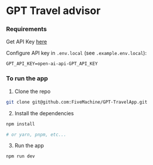 # GPT Travel advisor

### Requirements

Get API Key [here](https://openai.com/api/)

Configure API key in `.env.local` (see `.example.env.local`):

```
GPT_API_KEY=open-ai-api-GPT_API_KEY
```

### To run the app

1. Clone the repo

```sh
git clone git@github.com:FiveMachine/GPT-TravelApp.git
```

2. Install the dependencies

```sh
npm install

# or yarn, pnpm, etc...
```

3. Run the app

```sh
npm run dev
```

